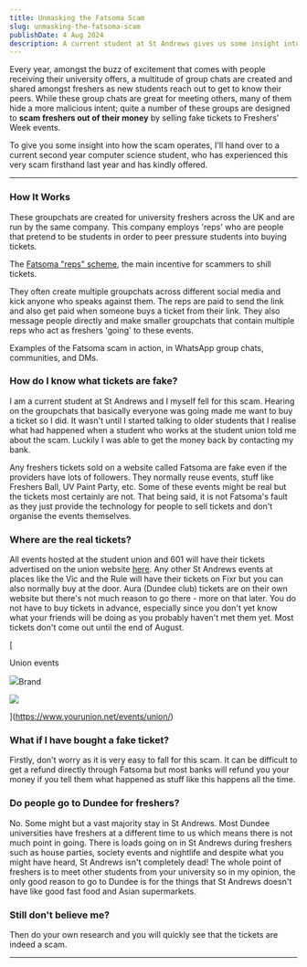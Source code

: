 ```yaml
---
title: Unmasking the Fatsoma Scam
slug: unmasking-the-fatsoma-scam
publishDate: 4 Aug 2024
description: A current student at St Andrews gives us some insight into how the common "Fatsoma" Freshers' Week ticket scam operates.
---
```


Every year, amongst the buzz of excitement that comes with people receiving their university offers, a multitude of group chats are created and shared amongst freshers as new students reach out to get to know their peers. While these group chats are great for meeting others, many of them hide a more malicious intent; quite a number of these groups are designed to **scam freshers out of their money** by selling fake tickets to Freshers' Week events.

To give you some insight into how the scam operates, I'll hand over to a current second year computer science student, who has experienced this very scam firsthand last year and has kindly offered.

---

### How It Works

These groupchats are created for university freshers across the UK and are run by the same company. This company employs 'reps' who are people that pretend to be students in order to peer pressure students into buying tickets.

<!-- ![A screenshot from the Fatsoma website demonstrating the "reps" scheme](__GHOST_URL__/content/images/2024/07/image-1.png) -->

The [Fatsoma "reps" scheme](https://business.fatsoma.com/ticketing/f/reps), the main incentive for scammers to shill tickets.

They often create multiple groupchats across different social media and kick anyone who speaks against them. The reps are paid to send the link and also get paid when someone buys a ticket from their link. They also message people directly and make smaller groupchats that contain multiple reps who act as freshers 'going' to these events.

<!-- ![](__GHOST_URL__/content/images/2024/07/644193cb-1833-45c6-ab63-9b75edcfd0c3.jpg) -->

<!-- ![](__GHOST_URL__/content/images/2024/07/20d17797-4604-4b77-a543-9a292bce18a9.jpg) -->

<!-- ![](__GHOST_URL__/content/images/2024/07/81e0d7ef-28dd-4e84-b115-33b7bba80ea5.jpg) -->

Examples of the Fatsoma scam in action, in WhatsApp group chats, communities, and DMs.

### How do I know what tickets are fake?

I am a current student at St Andrews and I myself fell for this scam. Hearing on the groupchats that basically everyone was going made me want to buy a ticket so I did. It wasn't until I started talking to older students that I realise what had happened when a student who works at the student union told me about the scam. Luckily I was able to get the money back by contacting my bank.

Any freshers tickets sold on a website called Fatsoma are fake even if the providers have lots of followers. They normally reuse events, stuff like Freshers Ball, UV Paint Party, etc. Some of these events might be real but the tickets most certainly are not. That being said, it is not Fatsoma's fault as they just provide the technology for people to sell tickets and don't organise the events themselves.

### Where are the real tickets?

All events hosted at the student union and 601 will have their tickets advertised on the union website [here](https://www.yourunion.net/events/union/). Any other St Andrews events at places like the Vic and the Rule will have their tickets on Fixr but you can also normally buy at the door. Aura (Dundee club) tickets are on their own website but there's not much reason to go there - more on that later. You do not have to buy tickets in advance, especially since you don't yet know what your friends will be doing as you probably haven't met them yet. Most tickets don't come out until the end of August.

[

Union events

![](https://building.yourunion.net/assets/favicons/apple-touch-icon.png)Brand

![](https://building.yourunion.net/assets/logo/dark.svg)

](https://www.yourunion.net/events/union/)

### What if I have bought a fake ticket?

Firstly, don't worry as it is very easy to fall for this scam. It can be difficult to get a refund directly through Fatsoma but most banks will refund you your money if you tell them what happened as stuff like this happens all the time.

### Do people go to Dundee for freshers?

No. Some might but a vast majority stay in St Andrews. Most Dundee universities have freshers at a different time to us which means there is not much point in going. There is loads going on in St Andrews during freshers such as house parties, society events and nightlife and despite what you might have heard, St Andrews isn't completely dead! The whole point of freshers is to meet other students from your university so in my opinion, the only good reason to go to Dundee is for the things that St Andrews doesn't have like good fast food and Asian supermarkets.

### Still don't believe me?

Then do your own research and you will quickly see that the tickets are indeed a scam.

---

<!-- As always, stay vigilant, and make sure to check out our [Scam advice for freshers](__GHOST_URL__/scam-advice-for-freshers/) page for advice regarding how to keep yourself - and your finances - safe. -->

